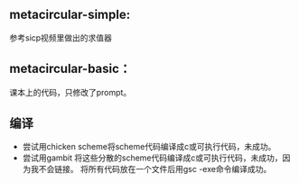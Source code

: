 ## metacircular-simple:
参考sicp视频里做出的求值器

## metacircular-basic：
课本上的代码，只修改了prompt。

## 编译
* 尝试用chicken scheme将scheme代码编译成c或可执行代码，未成功。 
* 尝试用gambit 将这些分散的scheme代码编译成c或可执行代码，未成功，因为我不会链接。
    将所有代码放在一个文件后用gsc -exe命令编译成功。